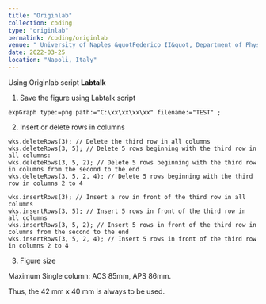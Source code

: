 ```yaml
---
title: "Originlab"
collection: coding
type: "originlab"
permalink: /coding/originlab
venue: " University of Naples &quotFederico II&quot, Department of Physics"
date: 2022-03-25
location: "Napoli, Italy"
---
```


Using Originlab script **Labtalk**

1. Save the figure using Labtalk script

```
expGraph type:=png path:="C:\xx\xx\xx\xx" filename:="TEST" ;
```

2. Insert or delete rows in columns

```
wks.deleteRows(3); // Delete the third row in all columns
wks.deleteRows(3, 5); // Delete 5 rows beginning with the third row in all columns:
wks.deleteRows(3, 5, 2); // Delete 5 rows beginning with the third row in columns from the second to the end
wks.deleteRows(3, 5, 2, 4); // Delete 5 rows beginning with the third row in columns 2 to 4

wks.insertRows(3); // Insert a row in front of the third row in all columns
wks.insertRows(3, 5); // Insert 5 rows in front of the third row in all columns
wks.insertRows(3, 5, 2); // Insert 5 rows in front of the third row in columns from the second to the end
wks.insertRows(3, 5, 2, 4); // Insert 5 rows in front of the third row in columns 2 to 4
```

3. Figure size

Maximum Single column: ACS 85mm, APS 86mm.

Thus, the 42 mm x 40 mm is always to be used.

